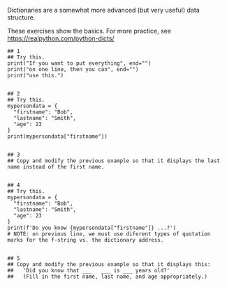 Dictionaries are a somewhat more advanced (but very useful) data structure.

These exercises show the basics. For more practice, see https://realpython.com/python-dicts/

```python3
## 1
## Try this.
print("If you want to put everything", end="")
print("on one line, then you can", end="")
print("use this.")


## 2
## Try this.
mypersondata = {
  "firstname": "Bob",
  "lastname": "Smith",
  "age": 23
}
print(mypersondata["firstname"])


## 3
## Copy and modify the previous example so that it displays the last name instead of the first name.


## 4
## Try this.
mypersondata = {
  "firstname": "Bob",
  "lastname": "Smith",
  "age": 23
}
print(f'Do you know {mypersondata["firstname"]} ...?')
# NOTE: on previous line, we must use diferent types of quotation marks for the f-string vs. the dictionary address.


## 5
## Copy and modify the previous example so that it displays this:
##   'Did you know that ___   ___ is ___ years old?'
##   (Fill in the first name, last name, and age appropriately.)
```
